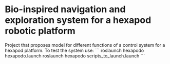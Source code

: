 # Bio-inspired navigation and exploration system for a hexapod robotic platform
Project that proposes model for different functions of a control system for a hexapod platform.
To test the system use:
´´´
  roslaunch hexapodo hexapodo.launch
  roslaunch hexapodo scripts_to_launch.launch
´´´
